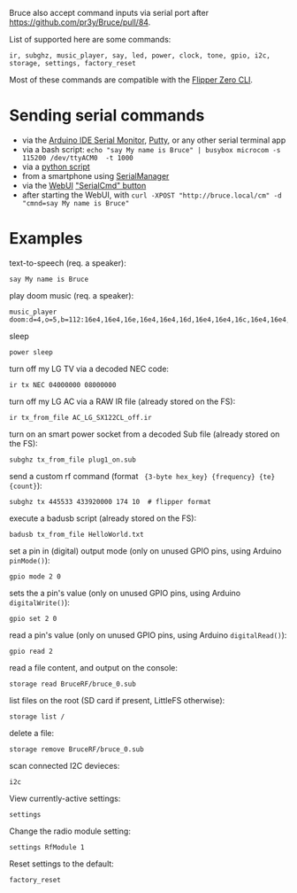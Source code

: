 Bruce also accept command inputs via serial port after https://github.com/pr3y/Bruce/pull/84.

List of supported here are some commands:
```
ir, subghz, music_player, say, led, power, clock, tone, gpio, i2c, storage, settings, factory_reset
```

Most of these commands are compatible with the [Flipper Zero CLI](https://docs.flipper.net/development/cli#0Z9fs).


# Sending serial commands

- via the [Arduino IDE Serial Monitor](https://docs.arduino.cc/software/ide-v2/tutorials/ide-v2-serial-monitor/), [Putty](https://pbxbook.com/voip/sputty.html), or any other serial terminal app
- via a bash script: `echo "say My name is Bruce" | busybox microcom -s 115200 /dev/ttyACM0  -t 1000`
- via a [python script](https://github.com/wh00hw/pyFlipper)
- from a smartphone using [SerialManager](https://github.com/delletenebre/SerialManager2)
- via the [WebUI](https://github.com/pr3y/Bruce/wiki/Others#webui) ["SerialCmd" button](https://github.com/pr3y/Bruce/pull/134)
- after starting the WebUI, with `curl -XPOST "http://bruce.local/cm" -d "cmnd=say My name is Bruce"`

# Examples

text-to-speech (req. a speaker):
```
say My name is Bruce
```

play doom music (req. a speaker):
```
music_player doom:d=4,o=5,b=112:16e4,16e4,16e,16e4,16e4,16d,16e4,16e4,16c,16e4,16e4,16a#4,16e4,16e4,16b4,16c,16e4,16e4,16e,16e4,16e4,16d,16e4,16e4,16c,16e4,16e4,a#4,16p,16e4,16e4,16e,16e4,16e4,16d,16e4,16e4,16c,16e4,16e4,16a#4,16e4,16e4,16b4,16c,16e4,16e4,16e,16e4,16e4,16d,16e4,16e4,16c,16e4,16e4,a#4,16p,16a4,16a4,16a,16a4,16a4,16g,16a4,16a4,16f,16a4,16a4,16d#,16a4,16a4,16e,16f,16a4,16a4,16a,16a4,16a4,16g,16a4,16a4,16f,16a4,16a4,d#
```


sleep
```
power sleep
```

turn off my LG TV via a decoded NEC code:
```
ir tx NEC 04000000 08000000
```

turn off my LG AC via a RAW IR file (already stored on the FS):
```
ir tx_from_file AC_LG_SX122CL_off.ir
```

turn on an smart power socket from a decoded Sub file (already stored on the FS):
```
subghz tx_from_file plug1_on.sub
````

send a custom rf command (format ` {3-byte hex_key} {frequency} {te} {count}`):
````
subghz tx 445533 433920000 174 10  # flipper format
````

execute a badusb script (already stored on the FS):
```
badusb tx_from_file HelloWorld.txt
```

set a pin in (digital) output mode (only on unused GPIO pins, using Arduino `pinMode()`):
````
gpio mode 2 0 
````

sets the a pin's value (only on unused GPIO pins, using Arduino `digitalWrite()`):
````
gpio set 2 0 
````

read a pin's value (only on unused GPIO pins, using Arduino `digitalRead()`):
````
gpio read 2
````

read a file content, and output on the console:
````
storage read BruceRF/bruce_0.sub
````

list files on the root (SD card if present, LittleFS otherwise):
````
storage list /
````

delete a file:
````
storage remove BruceRF/bruce_0.sub
````

scan connected I2C devieces:
````
i2c
````

View currently-active settings:
````
settings
````

Change the radio module setting:
````
settings RfModule 1
````

Reset settings to the default:
````
factory_reset
````
